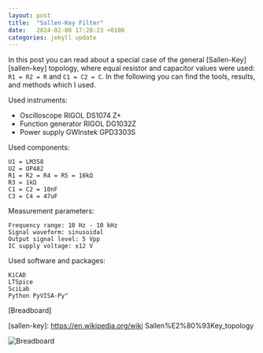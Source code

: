 ```yaml
---
layout: post
title:  "Sallen-Key Filter"
date:   2024-02-08 17:28:23 +0100
categories: jekyll update
---
```

In this post you can read about a special case of the general [Sallen-Key][sallen-key] topology, where equal resistor and capacitor values were used:  `R1 = R2 = R` and `C1 = C2 = C`. In the following you can find the tools, results, and methods which I used.

Used instruments:

  -  Oscilloscope RIGOL DS1074 Z+
  -  Function generator RIGOL DG1032Z
  -  Power supply GWInstek GPD3303S

Used components:

    U1 = LM358
    U2 = OP482
    R1 = R2 = R4 = R5 = 10kΩ
    R3 = 1kΩ
    C1 = C2 = 10nF
    C3 = C4 = 47uF

Measurement parameters:

    Frequency range: 10 Hz - 10 kHz
    Signal waveform: sinusoidal
    Output signal level: 5 Vpp
    IC supply voltage: ±12 V

Used software and packages:

    KiCAD
    LTSpice
    SciLab
    Python PyVISA-Py"

[Breadboard]


[sallen-key]: https://en.wikipedia.org/wiki Sallen%E2%80%93Key_topology

![Breadboard](/assets/breadboard.png)